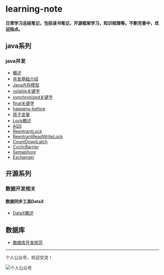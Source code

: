 # learning-note
**日常学习总结笔记，包括读书笔记，开源框架学习，知识梳理等。不断完善中，欢迎指点。**

## java系列
### java并发

+ [概述](https://github.com/alanzhang211/learning-note/blob/master/java-note/j.u.c/%E6%A6%82%E8%A7%88.md)
+ [并发基础介绍](https://github.com/alanzhang211/learning-note/blob/master/java-note/j.u.c/%E5%B9%B6%E5%8F%91%E5%9F%BA%E7%A1%80%E4%BB%8B%E7%BB%8D.md)
+ [Java内存模型](https://github.com/alanzhang211/learning-note/blob/master/java-note/j.u.c/Java%E5%86%85%E5%AD%98%E6%A8%A1%E5%9E%8B.md)
+ [volatile关键字](https://github.com/alanzhang211/learning-note/blob/master/java-note/j.u.c/volatile%E5%85%B3%E9%94%AE%E5%AD%97.md)
+ [synchronized关键字](https://github.com/alanzhang211/learning-note/blob/master/java-note/j.u.c/synchronized.md)
+ [final关键字](https://github.com/alanzhang211/learning-note/blob/master/java-note/j.u.c/final%E5%85%B3%E9%94%AE%E5%AD%97.md)
+ [happens-before](https://github.com/alanzhang211/learning-note/blob/master/java-note/j.u.c/happens-before.md)
+ [原子变量](https://github.com/alanzhang211/learning-note/blob/master/java-note/j.u.c/%E5%8E%9F%E5%AD%90%E5%8F%98%E9%87%8F.md)
+ [Lock概述](https://github.com/alanzhang211/learning-note/blob/master/java-note/j.u.c/Lock%E6%A6%82%E8%BF%B0.md)
+ [AQS](https://github.com/alanzhang211/learning-note/blob/master/java-note/j.u.c/AQS.md)
+ [ReentrantLock](https://github.com/alanzhang211/learning-note/blob/master/java-note/j.u.c/ReentrantLock.md)
+ [ReentrantReadWriteLock](https://github.com/alanzhang211/learning-note/blob/master/java-note/j.u.c/ReentrantReadWriteLock.md)
+ [CountDownLatch](https://github.com/alanzhang211/learning-note/blob/master/java-note/j.u.c/CountDownLatch.md)
+ [CyclicBarrier](https://github.com/alanzhang211/learning-note/blob/master/java-note/j.u.c/CyclicBarrier.md)
+ [Semaphore](https://github.com/alanzhang211/learning-note/blob/master/java-note/j.u.c/Semaphore.md)
+ [Exchanger](https://github.com/alanzhang211/learning-note/blob/master/java-note/j.u.c/Exchanger.md)
## 开源系列
### 数据开发相关
#### 数据同步工具DataX
+ [DataX概述](https://github.com/alanzhang211/learning-note/blob/master/opensource-note/datax/%E6%A6%82%E8%BF%B0.md)

## 数据库
+ [数据库开发规范](https://github.com/alanzhang211/learning-note/blob/master/db/%E6%95%B0%E6%8D%AE%E5%BA%93%E8%A7%84%E8%8C%83.md#%E5%9F%BA%E7%A1%80%E8%A7%84%E8%8C%83)

---
个人公众号，欢迎交流！

![个人公众号](http://of7369y0i.bkt.clouddn.com/qrcode_for_gh_381787324660_430.jpg)
